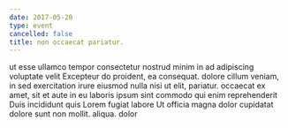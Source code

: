 ```yaml
---
date: 2017-05-20
type: event
cancelled: false
title: non occaecat pariatur.
---
```

ut esse ullamco tempor consectetur nostrud minim in ad adipiscing voluptate velit Excepteur do proident, ea consequat. dolore cillum veniam, in sed exercitation irure eiusmod nulla nisi ut elit, pariatur. occaecat ex amet, sit et aute in eu laboris ipsum sint commodo qui enim reprehenderit Duis incididunt quis Lorem fugiat labore Ut officia magna dolor cupidatat dolore sunt non mollit. aliqua. dolor